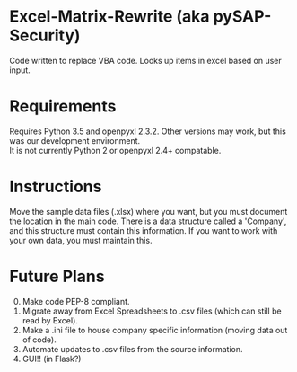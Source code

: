 # Excel-Matrix-Rewrite (aka pySAP-Security)
Code written to replace VBA code.  Looks up items in excel based on user input.
# Requirements
Requires Python 3.5 and openpyxl 2.3.2.  Other versions may work, but this was our development environment.  
It is not currently Python 2 or openpyxl 2.4+ compatable.
# Instructions
Move the sample data files (.xlsx) where you want, but you must document the location in the main code.
There is a data structure called a 'Company', and this structure must contain this information.
If you want to work with your own data, you must maintain this.
# Future Plans
0. Make code PEP-8 compliant. 
1. Migrate away from Excel Spreadsheets to .csv files (which can still be read by Excel).
2. Make a .ini file to house company specific information (moving data out of code).
4. Automate updates to .csv files from the source information.
5. GUI!! (in Flask?)
